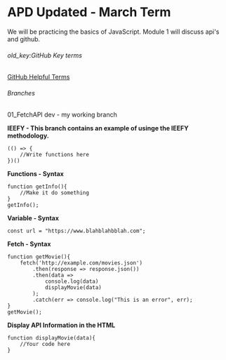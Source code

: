 # APD Updated - March Term

We will be practicing the basics of JavaScript. Module 1 will discuss api's and github.

###### old_key:GitHub Key terms
[GitHub Helpful Terms](/Github.md)

###### Branches
01_FetchAPI
dev - my working branch

**IEEFY - This branch contains an example of usinge the IEEFY methodology.**
```
(() => {
    //Write functions here
})()
```

**Functions - Syntax**
```
function getInfo(){
    //Make it do something
}
getInfo();
```

**Variable - Syntax**
```
const url = "https://www.blahblahbblah.com";
```

**Fetch - Syntax**
```
function getMovie(){
    fetch('http://example.com/movies.json')
        .then(response => response.json())
        .then(data => 
            console.log(data)
            displayMovie(data)
        );
        .catch(err => console.log("This is an error", err);
}
getMovie();
```

**Display API Information in the HTML**
```
function displayMovie(data){
    //Your code here
}
```
